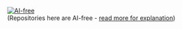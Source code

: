[![AI-free](https://github.com/Kyriosity/read-write/blob/main/readme%2B/pencraft/readme%2B/_rsc/_img/AIfree.jpg)](https://github.com/Kyriosity/read-write/blob/main/readme%2B/pencraft/readme+/opuses/AI-view.md)\
(Repositories here are AI-free - [read more for explanation](https://github.com/Kyriosity/read-write/blob/main/readme+/pencraft/readme+/opuses/AI-view.md))
